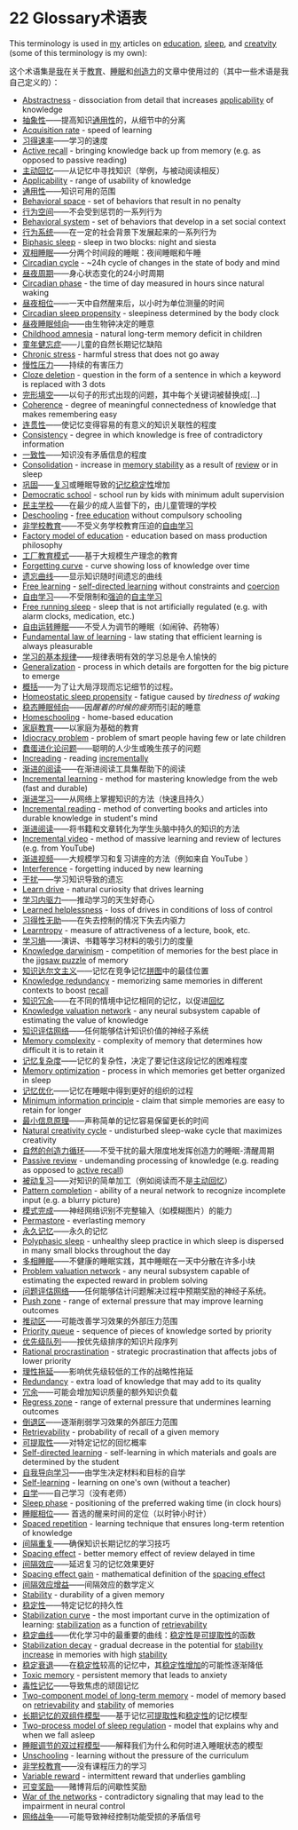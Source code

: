 # 22 Glossary术语表

This terminology is used in [my](https://supermemo.guru/wiki/Piotr_Wozniak) articles on [education](https://supermemo.guru/wiki/Problem_of_Schooling), [sleep](https://supermemo.guru/wiki/Science_of_sleep), and [creatvity](https://supermemo.guru/wiki/Natural_creativity_cycle) (some of this terminology is my own):

这个术语集是[我](https://supermemo.guru/wiki/Piotr_Wozniak)在关于[教育](https://supermemo.guru/wiki/Problem_of_Schooling)、[睡眠](https://supermemo.guru/wiki/Science_of_sleep)和[创造力](https://supermemo.guru/wiki/Natural_creativity_cycle)的文章中使用过的（其中一些术语是我自己定义的）：

- [Abstractness](https://supermemo.guru/wiki/Abstractness) - dissociation from detail that increases [applicability](https://supermemo.guru/wiki/Applicability) of knowledge
- [抽象性](https://supermemo.guru/wiki/Abstractness)——提高知识[通用性](https://supermemo.guru/wiki/Applicability)的，从细节中的分离
- [Acquisition rate](https://supermemo.guru/wiki/Acquisition_rate) - speed of learning
- [习得速率](https://supermemo.guru/wiki/Acquisition_rate)——学习的速度
- [Active recall](https://supermemo.guru/wiki/Active_recall) - bringing knowledge back up from memory (e.g. as opposed to passive reading)
- [主动回忆](https://supermemo.guru/wiki/Active_recall)——从记忆中寻找知识（举例，与被动阅读相反）
- [Applicability](https://supermemo.guru/wiki/Applicability) - range of usability of knowledge
- [通用性](https://supermemo.guru/wiki/Applicability)——知识可用的范围
- [Behavioral space](https://supermemo.guru/wiki/Behavioral_space) - set of behaviors that result in no penalty
- [行为空间](https://supermemo.guru/wiki/Behavioral_space)——不会受到惩罚的一系列行为
- [Behavioral system](https://supermemo.guru/wiki/Behavioral_system) - set of behaviors that develop in a set social context
- [行为系统](https://supermemo.guru/wiki/Behavioral_system)——在一定的社会背景下发展起来的一系列行为
- [Biphasic sleep](https://supermemo.guru/wiki/Biphasic_sleep) - sleep in two blocks: night and siesta
- [双相睡眠](https://supermemo.guru/wiki/Biphasic_sleep)——分两个时间段的睡眠：夜间睡眠和午睡
- [Circadian cycle](https://supermemo.guru/wiki/Circadian_cycle) - ~24h cycle of changes in the state of body and mind
- [昼夜周期](https://supermemo.guru/wiki/Circadian_cycle)——身心状态变化的24小时周期
- [Circadian phase](https://supermemo.guru/wiki/Circadian_phase) - the time of day measured in hours since natural waking
- [昼夜相位](https://supermemo.guru/wiki/Circadian_phase)——一天中自然醒来后，以小时为单位测量的时间
- [Circadian sleep propensity](https://supermemo.guru/wiki/Circadian_sleep_propensity) - sleepiness determined by the body clock
- [昼夜睡眠倾向](https://supermemo.guru/wiki/Circadian_sleep_propensity)——由生物钟决定的睡意
- [Childhood amnesia](https://supermemo.guru/wiki/Childhood_amnesia) - natural long-term memory deficit in children
- [童年健忘症](https://supermemo.guru/wiki/Childhood_amnesia)——儿童的自然长期记忆缺陷
- [Chronic stress](https://supermemo.guru/wiki/Chronic_stress) - harmful stress that does not go away
- [慢性压力](https://supermemo.guru/wiki/Chronic_stress)——持续的有害压力
- [Cloze deletion](https://supermemo.guru/wiki/Cloze_deletion) - question in the form of a sentence in which a keyword is replaced with 3 dots
- [完形填空](https://supermemo.guru/wiki/Cloze_deletion)——以句子的形式出现的问题，其中每个关键词被替换成[...]
- [Coherence](https://supermemo.guru/wiki/Coherence) - degree of meaningful connectedness of knowledge that makes remembering easy
- [连贯性](https://supermemo.guru/wiki/Coherence)——使记忆变得容易的有意义的知识关联性的程度
- [Consistency](https://supermemo.guru/wiki/Consistency) - degree in which knowledge is free of contradictory information
- [一致性](https://supermemo.guru/wiki/Consistency)——知识没有矛盾信息的程度
- [Consolidation](https://supermemo.guru/wiki/Memory_consolidation) - increase in [memory stability](https://supermemo.guru/wiki/Memory_stability) as a result of [review](https://supermemo.guru/wiki/Review) or in sleep
- [巩固](https://supermemo.guru/wiki/Memory_consolidation)——[复习](https://supermemo.guru/wiki/Review)或睡眠导致的[记忆稳定性](https://supermemo.guru/wiki/Memory_stability)增加
- [Democratic school](https://supermemo.guru/wiki/Democratic_school) - school run by kids with minimum adult supervision
- [民主学校](https://supermemo.guru/wiki/Democratic_school)——在最少的成人监督下的，由儿童管理的学校
- [Deschooling](https://supermemo.guru/wiki/Deschooling) - [free education](https://supermemo.guru/wiki/Free_learning) without compulsory schooling
- [非学校教育](https://supermemo.guru/wiki/Deschooling)——不受义务学校教育压迫的[自由学习](https://supermemo.guru/wiki/Free_learning) 
- [Factory model of education](https://supermemo.guru/wiki/Factory_model_of_education) - education based on mass production philosophy
- [工厂教育模式](https://supermemo.guru/wiki/Factory_model_of_education)——基于大规模生产理念的教育
- [Forgetting curve](https://supermemo.guru/wiki/Forgetting_curve) - curve showing loss of knowledge over time
- [遗忘曲线](https://supermemo.guru/wiki/Forgetting_curve)——显示知识随时间遗忘的曲线
- [Free learning](https://supermemo.guru/wiki/Free_learning) - [self-directed learning](https://supermemo.guru/wiki/Self-directed_learning) without constraints and [coercion](https://supermemo.guru/wiki/Coercion)
- [自由学习](https://supermemo.guru/wiki/Free_learning)——不受限制和[强迫](https://supermemo.guru/wiki/Coercion)的[自主学习](https://supermemo.guru/wiki/Self-directed_learning)
- [Free running sleep](https://supermemo.guru/wiki/Free_running_sleep) - sleep that is not artificially regulated (e.g. with alarm clocks, medication, etc.)
- [自由运转睡眠](https://supermemo.guru/wiki/Free_running_sleep)——不受人为调节的睡眠（如闹钟、药物等）
- [Fundamental law of learning](https://supermemo.guru/wiki/Fundamental_law_of_learning) - law stating that efficient learning is always pleasurable
- [学习的基本规律](https://supermemo.guru/wiki/Fundamental_law_of_learning)——规律表明有效的学习总是令人愉快的
- [Generalization](https://supermemo.guru/wiki/Generalization) - process in which details are forgotten for the big picture to emerge
- [概括](https://supermemo.guru/wiki/Generalization)——为了让大局浮现而忘记细节的过程。
- [Homeostatic sleep propensity](https://supermemo.guru/wiki/Homeostatic_sleep_propensity) - fatigue caused by *tiredness of waking*
- [稳态睡眠倾向](https://supermemo.guru/wiki/Homeostatic_sleep_propensity)——因*醒着的时候的疲劳*而引起的睡意
- [Homeschooling](https://supermemo.guru/wiki/Homeschooling) - home-based education
- [家庭教育](https://supermemo.guru/wiki/Homeschooling)——以家庭为基础的教育
- [Idiocracy problem](https://supermemo.guru/wiki/Idiocracy_problem) - problem of smart people having few or late children
- [蠢蛋进化论问题](https://supermemo.guru/wiki/Idiocracy_problem)——聪明的人少生或晚生孩子的问题
- [Increading](https://supermemo.guru/wiki/Increading) - reading [incrementally](https://supermemo.guru/wiki/Incremental_reading)
- [渐进的阅读](https://supermemo.guru/wiki/Increading)——在渐进阅读工具集帮助下的阅读
- [Incremental learning](https://supermemo.guru/wiki/Incremental_learning) - method for mastering knowledge from the web (fast and durable)
- [渐进学习](https://supermemo.guru/wiki/Incremental_learning)——从网络上掌握知识的方法（快速且持久）
- [Incremental reading](https://supermemo.guru/wiki/Incremental_reading) - method of converting books and articles into durable knowledge in student's mind
- [渐进阅读](https://supermemo.guru/wiki/Incremental_reading)——将书籍和文章转化为学生头脑中持久的知识的方法
- [Incremental video](https://supermemo.guru/wiki/Incremental_video) - method of massive learning and review of lectures (e.g. from YouTube)
- [渐进视频](https://supermemo.guru/wiki/Incremental_video)——大规模学习和复习讲座的方法（例如来自 YouTube ）
- [Interference](https://supermemo.guru/wiki/Interference) - forgetting induced by new learning
- [干扰](https://supermemo.guru/wiki/Interference)——学习知识导致的遗忘
- [Learn drive](https://supermemo.guru/wiki/Learn_drive) - natural curiosity that drives learning
- [学习内驱力](https://supermemo.guru/wiki/Learn_drive)——推动学习的天生好奇心
- [Learned helplessness](https://supermemo.guru/wiki/Learned_helplessness) - loss of drives in conditions of loss of control
- [习得性无助](https://supermemo.guru/wiki/Learned_helplessness)——在失去控制的情况下失去内驱力
- [Learntropy](https://supermemo.guru/wiki/Learntropy) - measure of attractiveness of a lecture, book, etc.
- [学习熵](https://supermemo.guru/wiki/Learntropy)——演讲、书籍等学习材料的吸引力的度量
- [Knowledge darwinism](https://supermemo.guru/wiki/Knowledge_darwinism) - competition of memories for the best place in the [jigsaw puzzle](https://supermemo.guru/wiki/Jigsaw_puzzle) of memory
- [知识达尔文主义](https://supermemo.guru/wiki/Knowledge_darwinism)——记忆在竞争记忆[拼图](https://supermemo.guru/wiki/Jigsaw_puzzle)中的最佳位置
- [Knowledge redundancy](https://supermemo.guru/wiki/Knowledge_redundancy) - memorizing same memories in different contexts to boost [recall](https://supermemo.guru/wiki/Recall)
- [知识冗余](https://supermemo.guru/wiki/Knowledge_redundancy)——在不同的情境中记忆相同的记忆，以促进[回忆](https://supermemo.guru/wiki/Recall)
- [Knowledge valuation network](https://supermemo.guru/wiki/Knowledge_valuation_network) - any neural subsystem capable of estimating the value of knowledge
- [知识评估网络](https://supermemo.guru/wiki/Knowledge_valuation_network)——任何能够估计知识价值的神经子系统
- [Memory complexity](https://supermemo.guru/wiki/Memory_complexity) - complexity of memory that determines how difficult it is to retain it
- [记忆复杂度](https://supermemo.guru/wiki/Memory_complexity)——记忆的复杂性，决定了要记住这段记忆的困难程度
- [Memory optimization](https://supermemo.guru/wiki/Memory_optimization_in_sleep) - process in which memories get better organized in sleep
- [记忆优化](https://supermemo.guru/wiki/Memory_optimization_in_sleep)——记忆在睡眠中得到更好的组织的过程
- [Minimum information principle](https://supermemo.guru/wiki/Minimum_information_principle) - claim that simple memories are easy to retain for longer
- [最小信息原理](https://supermemo.guru/wiki/Minimum_information_principle)——声称简单的记忆容易保留更长的时间
- [Natural creativity cycle](https://supermemo.guru/wiki/Natural_creativity_cycle) - undisturbed sleep-wake cycle that maximizes creativity
- [自然的创造力循环](https://supermemo.guru/wiki/Natural_creativity_cycle)——不受干扰的最大限度地发挥创造力的睡眠-清醒周期
- [Passive review](https://supermemo.guru/wiki/Passive_review) - undemanding processing of knowledge (e.g. reading as opposed to [active recall](https://supermemo.guru/wiki/Active_recall))
- [被动复习](https://supermemo.guru/wiki/Passive_review)——对知识的简单加工（例如阅读而不是[主动回忆](https://supermemo.guru/wiki/Active_recall)）
- [Pattern completion](https://supermemo.guru/wiki/Pattern_completion) - ability of a neural network to recognize incomplete input (e.g. a blurry picture)
- [模式完成](https://supermemo.guru/wiki/Pattern_completion)——神经网络识别不完整输入（如模糊图片）的能力
- [Permastore](https://supermemo.guru/wiki/Permastore) - everlasting memory
- [永久记忆](https://supermemo.guru/wiki/Permastore)——永久的记忆
- [Polyphasic sleep](https://supermemo.guru/wiki/Polyphasic_sleep) - unhealthy sleep practice in which sleep is dispersed in many small blocks throughout the day
- [多相睡眠](https://supermemo.guru/wiki/Polyphasic_sleep)——不健康的睡眠实践，其中睡眠在一天中分散在许多小块
- [Problem valuation network](https://supermemo.guru/wiki/Problem_valuation_network) - any neural subsystem capable of estimating the expected reward in problem solving
- [问题评估网络](https://supermemo.guru/wiki/Problem_valuation_network)——任何能够估计问题解决过程中预期奖励的神经子系统。
- [Push zone](https://supermemo.guru/wiki/Push_zone) - range of external pressure that may improve learning outcomes
- [推动区](https://supermemo.guru/wiki/Push_zone)——可能改善学习效果的外部压力范围
- [Priority queue](https://supermemo.guru/wiki/Priority_queue) - sequence of pieces of knowledge sorted by priority
- [优先级队列](https://supermemo.guru/wiki/Priority_queue)——按优先级排序的知识片段序列
- [Rational procrastination](https://supermemo.guru/wiki/Rational_procrastination) - strategic procrastination that affects jobs of lower priority
- [理性拖延](https://supermemo.guru/wiki/Rational_procrastination)——影响优先级较低的工作的战略性拖延
- [Redundancy](https://supermemo.guru/wiki/Redundancy) - extra load of knowledge that may add to its quality
- [冗余](https://supermemo.guru/wiki/Redundancy)——可能会增加知识质量的额外知识负载
- [Regress zone](https://supermemo.guru/wiki/Regress_zone) - range of external pressure that undermines learning outcomes
- [倒退区](https://supermemo.guru/wiki/Regress_zone)——逐渐削弱学习效果的外部压力范围
- [Retrievability](https://supermemo.guru/wiki/Retrievability) - probability of recall of a given memory
- [可提取性](https://supermemo.guru/wiki/Retrievability)——对特定记忆的回忆概率
- [Self-directed learning](https://supermemo.guru/wiki/Self-directed_learning) - self-learning in which materials and goals are determined by the student
- [自我导向学习](https://supermemo.guru/wiki/Self-directed_learning)——由学生决定材料和目标的自学
- [Self-learning](https://supermemo.guru/wiki/Self-learning) - learning on one's own (without a teacher)
- [自学](https://supermemo.guru/wiki/Self-learning)——自己学习（没有老师）
- [Sleep phase](https://supermemo.guru/wiki/Sleep_phase) - positioning of the preferred waking time (in clock hours)
- [睡眠相位](https://supermemo.guru/wiki/Sleep_phase)—— 首选的醒来时间的定位（以时钟小时计）
- [Spaced repetition](https://supermemo.guru/wiki/Spaced_repetition) - learning technique that ensures long-term retention of knowledge
- [间隔重复](https://supermemo.guru/wiki/Spaced_repetition)——确保知识长期记忆的学习技巧
- [Spacing effect](https://supermemo.guru/wiki/Spacing_effect) - better memory effect of review delayed in time
- [间隔效应](https://supermemo.guru/wiki/Spacing_effect)——延迟复习的记忆效果更好
- [Spacing effect gain](https://supermemo.guru/wiki/Spacing_effect_gain) - mathematical definition of the [spacing effect](https://supermemo.guru/wiki/Spacing_effect)
- [间隔效应增益](https://supermemo.guru/wiki/Spacing_effect_gain)——间隔效应的数学定义
- [Stability](https://supermemo.guru/wiki/Stability) - durability of a given memory
- [稳定性](https://supermemo.guru/wiki/Stability)——特定记忆的持久性
- [Stabilization curve](https://supermemo.guru/wiki/Stabilization_curve) - the most important curve in the optimization of learning: [stabilization](https://supermemo.guru/wiki/Stabilization) as a function of [retrievability](https://supermemo.guru/wiki/Retrievability)
- [稳定曲线](https://supermemo.guru/wiki/Stabilization_curve)——优化学习中的最重要的曲线：[稳定性](https://supermemo.guru/wiki/Stability)是[可提取性](https://supermemo.guru/wiki/Retrievability)的函数
- [Stabilization decay](https://supermemo.guru/wiki/Stabilization_decay) - gradual decrease in the potential for [stability increase](https://supermemo.guru/wiki/Stability_increase) in memories with high [stability](https://supermemo.guru/wiki/Stability)
- [稳定衰退](https://supermemo.guru/wiki/Stabilization_decay)——在[稳定性](https://supermemo.guru/wiki/Stability)较高的记忆中，其[稳定性增加](https://supermemo.guru/wiki/Stability_increase)的可能性逐渐降低
- [Toxic memory](https://supermemo.guru/wiki/Toxic_memory) - persistent memory that leads to anxiety
- [毒性记忆](https://supermemo.guru/wiki/Toxic_memory)——导致焦虑的顽固记忆
- [Two-component model of long-term memory](https://supermemo.guru/wiki/Two-component_model_of_long-term_memory) - model of memory based on [retrievability](https://supermemo.guru/wiki/Retrievability) and [stability](https://supermemo.guru/wiki/Stability) of memories
- [长期记忆的双组件模型](https://supermemo.guru/wiki/Two-component_model_of_long-term_memory)——基于记忆[可提取性](https://supermemo.guru/wiki/Retrievability)和[稳定性](https://supermemo.guru/wiki/Stability)的记忆模型
- [Two-process model of sleep regulation](https://supermemo.guru/wiki/Two-process_model_of_sleep_regulation) - model that explains why and when we fall asleep
- [睡眠调节的双过程模型](https://supermemo.guru/wiki/Two-process_model_of_sleep_regulation)——解释我们为什么和何时进入睡眠状态的模型
- [Unschooling](https://supermemo.guru/wiki/Unschooling) - learning without the pressure of the curriculum
- [非学校教育](https://supermemo.guru/wiki/Unschooling)——没有课程压力的学习
- [Variable reward](https://supermemo.guru/wiki/Variable_reward) - intermittent reward that underlies gambling
- [可变奖励](https://supermemo.guru/wiki/Variable_reward)——赌博背后的间歇性奖励
- [War of the networks](https://supermemo.guru/wiki/War_of_the_networks) - contradictory signaling that may lead to the impairment in neural control
- [网络战争](https://supermemo.guru/wiki/War_of_the_networks)——可能导致神经控制功能受损的矛盾信号